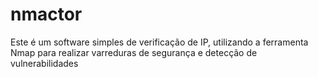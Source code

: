 # nmactor
Este é um software simples de verificação de IP, utilizando a ferramenta Nmap para realizar varreduras de segurança e detecção de vulnerabilidades
